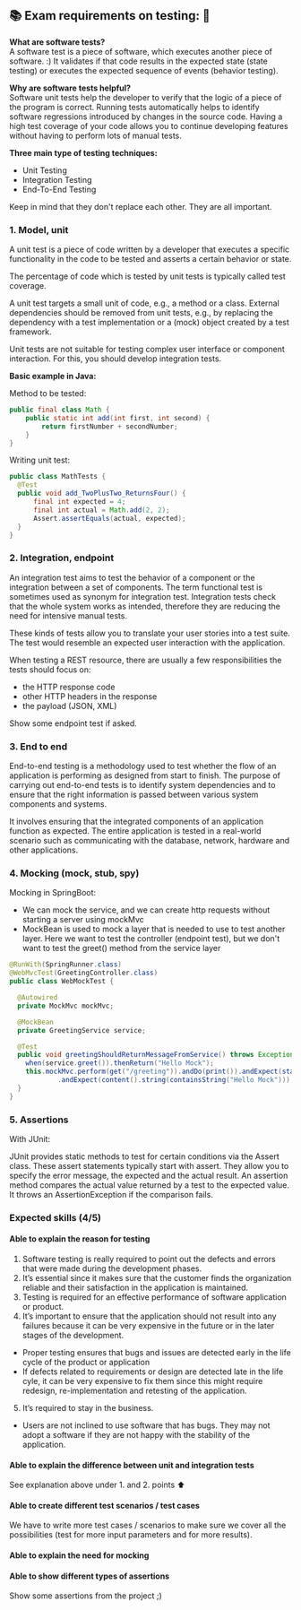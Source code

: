 ## :books: Exam requirements on testing: :rotating_light:

**What are software tests? </br>**
A software test is a piece of software, which executes another piece of software. :) It validates if that code results in the expected state (state testing) or executes the expected sequence of events (behavior testing).

**Why are software tests helpful? </br>**
Software unit tests help the developer to verify that the logic of a piece of the program is correct.
Running tests automatically helps to identify software regressions introduced by changes in the source code. Having a high test coverage of your code allows you to continue developing features without having to perform lots of manual tests.

**Three main type of testing techniques:**
- Unit Testing
- Integration Testing
- End-To-End Testing

Keep in mind that they don't replace each other. They are all important.

### 1. Model, unit

A unit test is a piece of code written by a developer that executes a specific functionality in the code to be tested and asserts a certain behavior or state.

The percentage of code which is tested by unit tests is typically called test coverage.

A unit test targets a small unit of code, e.g., a method or a class. External dependencies should be removed from unit tests, e.g., by replacing the dependency with a test implementation or a (mock) object created by a test framework.

Unit tests are not suitable for testing complex user interface or component interaction. For this, you should develop integration tests.

**Basic example in Java:**

Method to be tested:
```Java
public final class Math {
    public static int add(int first, int second) {
        return firstNumber + secondNumber;
    }
}
```
Writing unit test:
```Java
public class MathTests {
  @Test
  public void add_TwoPlusTwo_ReturnsFour() {
      final int expected = 4;
      final int actual = Math.add(2, 2);
      Assert.assertEquals(actual, expected);
  }
}
```

### 2. Integration, endpoint

An integration test aims to test the behavior of a component or the integration between a set of components. The term functional test is sometimes used as synonym for integration test. Integration tests check that the whole system works as intended, therefore they are reducing the need for intensive manual tests.

These kinds of tests allow you to translate your user stories into a test suite. The test would resemble an expected user interaction with the application.

When testing a REST resource, there are usually a few responsibilities the tests should focus on:

- the HTTP response code
- other HTTP headers in the response
- the payload (JSON, XML)

Show some endpoint test if asked.

### 3. End to end

End-to-end testing is a methodology used to test whether the flow of an application is performing as designed from start to finish. The purpose of carrying out end-to-end tests is to identify system dependencies and to ensure that the right information is passed between various system components and systems.

It involves ensuring that the integrated components of an application function as expected. The entire application is tested in a real-world scenario such as communicating with the database, network, hardware and other applications.

### 4. Mocking (mock, stub, spy)


Mocking in SpringBoot:

- We can mock the service, and we can create http requests without starting a server using mockMvc
- MockBean is used to mock a layer that is needed to use to test another layer. Here we want to test the controller (endpoint test), but we don't want to test the greet() method from the service layer


```Java
@RunWith(SpringRunner.class)
@WebMvcTest(GreetingController.class)
public class WebMockTest {

  @Autowired
  private MockMvc mockMvc;

  @MockBean
  private GreetingService service;

  @Test
  public void greetingShouldReturnMessageFromService() throws Exception {
    when(service.greet()).thenReturn("Hello Mock");
    this.mockMvc.perform(get("/greeting")).andDo(print()).andExpect(status().isOk())
            .andExpect(content().string(containsString("Hello Mock")));
  }
}
```

### 5. Assertions

With JUnit:

JUnit provides static methods to test for certain conditions via the Assert class. These assert statements typically start with assert. They allow you to specify the error message, the expected and the actual result. An assertion method compares the actual value returned by a test to the expected value. It throws an AssertionException if the comparison fails.


### Expected skills (4/5)

#### Able to explain the reason for testing

1. Software testing is really required to point out the defects and errors that were made during the development phases.
2. It’s essential since it makes sure that the customer finds the organization reliable and their satisfaction in the application is maintained.
3. Testing is required for an effective performance of software application or product.
4. It’s important to ensure that the application should not result into any failures because it can be very expensive in the future or in the later stages of the development.
  - Proper testing ensures that bugs and issues are detected early in the life cycle of the product or application
  - If defects related to requirements or design are detected late in the life cyle, it can be very expensive to fix them since this might require redesign, re-implementation and retesting of the application.
5. It’s required to stay in the business.
  - Users are not inclined to use software that has bugs. They may not adopt a software if they are not happy with the stability of the application.

#### Able to explain the difference between unit and integration tests

See explanation above under 1. and 2. points :arrow_up:

#### Able to create different test scenarios / test cases

We have to write more test cases / scenarios to make sure we cover all the possibilities (test for more input parameters and for more results).

#### Able to explain the need for mocking

#### Able to show different types of assertions

Show some assertions from the project ;)

